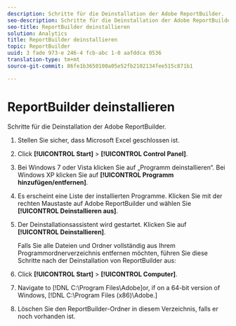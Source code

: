 ```yaml
---
description: Schritte für die Deinstallation der Adobe ReportBuilder.
seo-description: Schritte für die Deinstallation der Adobe ReportBuilder.
seo-title: ReportBuilder deinstallieren
solution: Analytics
title: ReportBuilder deinstallieren
topic: ReportBuilder
uuid: 3 fade 973-e 246-4 fcb-abc 1-0 aafddca 0536
translation-type: tm+mt
source-git-commit: 86fe1b3650100a05e52fb2102134fee515c871b1

---
```



# ReportBuilder deinstallieren

Schritte für die Deinstallation der Adobe ReportBuilder.

1. Stellen Sie sicher, dass Microsoft Excel geschlossen ist.
1. Click **[!UICONTROL Start]** &gt; **[!UICONTROL Control Panel]**.
1. Bei Windows 7 oder Vista klicken Sie auf „Programm deinstallieren“. Bei Windows XP klicken Sie auf **[!UICONTROL Programm hinzufügen/entfernen]**.
1. Es erscheint eine Liste der installierten Programme. Klicken Sie mit der rechten Maustaste auf Adobe ReportBuilder und wählen Sie **[!UICONTROL Deinstallieren aus]**.
1. Der Deinstallationsassistent wird gestartet. Klicken Sie auf **[!UICONTROL Deinstallieren]**.

   Falls Sie alle Dateien und Ordner vollständig aus Ihrem Programmordnerverzeichnis entfernen möchten, führen Sie diese Schritte nach der Deinstallation von ReportBuilder aus:
1. Click **[!UICONTROL Start]** &gt; **[!UICONTROL Computer]**.
1. Navigate to [!DNL C:\Program Files\Adobe\]or, if on a 64-bit version of Windows, [!DNL C:\Program Files (x86)\Adobe.]
1. Löschen Sie den ReportBuilder-Ordner in diesem Verzeichnis, falls er noch vorhanden ist.
